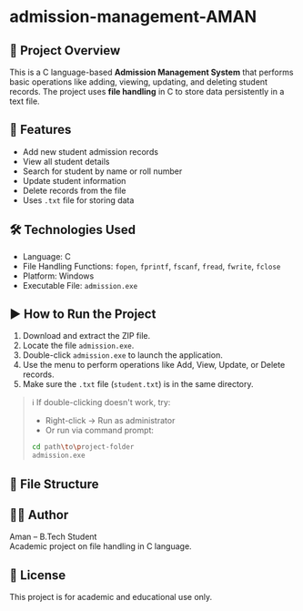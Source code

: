 # admission-management-AMAN
## 📌 Project Overview
This is a C language-based **Admission Management System** that performs basic operations like adding, viewing, updating, and deleting student records. The project uses **file handling** in C to store data persistently in a text file.

## 🎯 Features
- Add new student admission records
- View all student details
- Search for student by name or roll number
- Update student information
- Delete records from the file
- Uses `.txt` file for storing data

## 🛠️ Technologies Used
- Language: C
- File Handling Functions: `fopen`, `fprintf`, `fscanf`, `fread`, `fwrite`, `fclose`
- Platform: Windows
- Executable File: `admission.exe`

## ▶️ How to Run the Project
1. Download and extract the ZIP file.
2. Locate the file `admission.exe`.
3. Double-click `admission.exe` to launch the application.
4. Use the menu to perform operations like Add, View, Update, or Delete records.
5. Make sure the `.txt` file (`student.txt`) is in the same directory.

> ℹ️ If double-clicking doesn't work, try:
> - Right-click → Run as administrator
> - Or run via command prompt:
> ```bash
> cd path\to\project-folder
> admission.exe
> ```

## 📁 File Structure

## 👨‍🎓 Author
Aman – B.Tech Student  
Academic project on file handling in C language.

## 📃 License
This project is for academic and educational use only.

